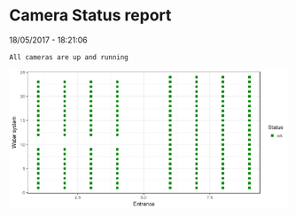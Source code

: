 Camera Status report
================
18/05/2017 - 18:21:06

    All cameras are up and running

![](camreport_files/figure-markdown_github/unnamed-chunk-2-1.png)
